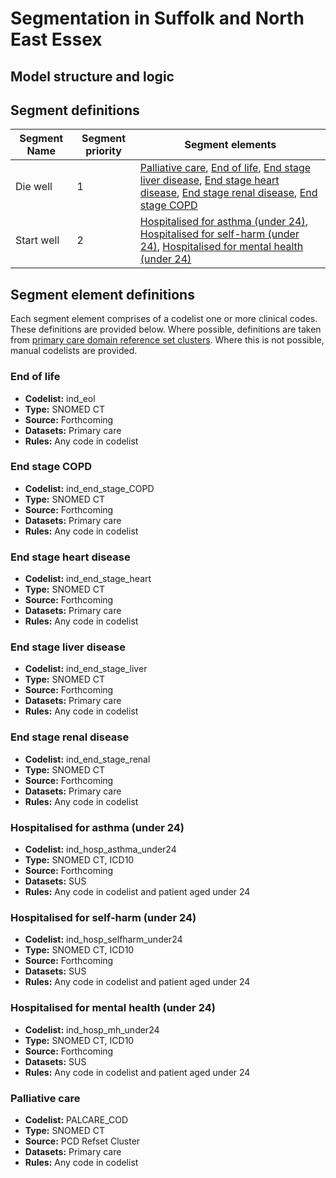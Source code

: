 # Segmentation in Suffolk and North East Essex

## Model structure and logic

## Segment definitions

|Segment Name|Segment priority|Segment elements|
|---|---|---|
|Die well|1|[Palliative care](#palliative-care), [End of life](#end-of-life), [End stage liver disease](#end-stage-liver-disease), [End stage heart disease](#end-stage-heart-disease), [End stage renal disease](#end-stage-renal-disease), [End stage COPD](#end-stage-copd)|
|Start well|2|[Hospitalised for asthma (under 24)](#hospitalised-for-asthma-under-24), [Hospitalised for self-harm (under 24)](#hospitalised-for-self-harm-under-24), [Hospitalised for mental health (under 24)](#hospitalised-for-mental-health-under-24)|



## Segment element definitions

Each segment element comprises of a codelist one or more clinical codes. These definitions are provided below. Where possible, definitions are taken from [primary care domain reference set clusters](https://digital.nhs.uk/data-and-information/data-collections-and-data-sets/data-collections/quality-and-outcomes-framework-qof/quality-and-outcome-framework-qof-business-rules/primary-care-domain-reference-set-portal). Where this is not possible, manual codelists are provided.

### End of life

- **Codelist:** ind_eol
- **Type:** SNOMED CT
- **Source:** Forthcoming
- **Datasets:** Primary care
- **Rules:** Any code in codelist

### End stage COPD

- **Codelist:** ind_end_stage_COPD
- **Type:** SNOMED CT
- **Source:** Forthcoming
- **Datasets:** Primary care
- **Rules:** Any code in codelist

### End stage heart disease

- **Codelist:** ind_end_stage_heart
- **Type:** SNOMED CT
- **Source:** Forthcoming
- **Datasets:** Primary care
- **Rules:** Any code in codelist

### End stage liver disease

- **Codelist:** ind_end_stage_liver
- **Type:** SNOMED CT
- **Source:** Forthcoming
- **Datasets:** Primary care
- **Rules:** Any code in codelist

### End stage renal disease

- **Codelist:** ind_end_stage_renal
- **Type:** SNOMED CT
- **Source:** Forthcoming
- **Datasets:** Primary care
- **Rules:** Any code in codelist

### Hospitalised for asthma (under 24)

- **Codelist:** ind_hosp_asthma_under24
- **Type:** SNOMED CT, ICD10
- **Source:** Forthcoming
- **Datasets:** SUS
- **Rules:** Any code in codelist and patient aged under 24

### Hospitalised for self-harm (under 24)

- **Codelist:** ind_hosp_selfharm_under24
- **Type:** SNOMED CT, ICD10
- **Source:** Forthcoming
- **Datasets:** SUS
- **Rules:** Any code in codelist and patient aged under 24

### Hospitalised for mental health (under 24)

- **Codelist:** ind_hosp_mh_under24
- **Type:** SNOMED CT, ICD10
- **Source:** Forthcoming
- **Datasets:** SUS
- **Rules:** Any code in codelist and patient aged under 24

### Palliative care

- **Codelist:** PALCARE_COD
- **Type:** SNOMED CT
- **Source:** PCD Refset Cluster
- **Datasets:** Primary care
- **Rules:** Any code in codelist